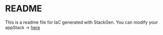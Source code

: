 # README
This is a readme file for IaC generated with StackGen.
You can modify your appStack -> [here](http://main.dev.stackgen.com/appstacks/8002cba9-a9ad-4523-aba8-5e3d47f76ece)
